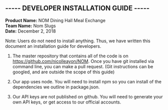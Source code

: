 ## ----- DEVELOPER INSTALLATION GUIDE -----
**Product Name:** NOM Dining Hall Meal Exchange  
**Team Name:** Nom Slugs  
**Date:** December 2, 2018  

Note: Users do not need to install anything. Thus, we have written this document an installation guide for developers.

1. The master repository that contains all of the code is on https://github.com/nicolleayon/NOM. Once you have git installed via command line, you can make a pull request. (Git instructions can be googled, and are outside the scope of this guide)

2. Our app uses node. You will need to install npm so you can install of the dependencies we outline in package.json.

3. Our API keys are not published on github. You will need to generate your own API keys, or get access to our official accounts. 

